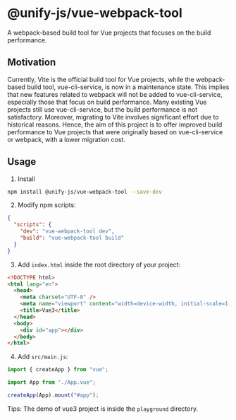 # @unify-js/vue-webpack-tool

A webpack-based build tool for Vue projects that focuses on the build performance.

## Motivation

Currently, Vite is the official build tool for Vue projects, while the webpack-based build tool, vue-cli-service, is now in a maintenance state. This implies that new features related to webpack will not be added to vue-cli-service, especially those that focus on build performance. Many existing Vue projects still use vue-cli-service, but the build performance is not satisfactory. Moreover, migrating to Vite involves significant effort due to historical reasons. Hence, the aim of this project is to offer improved build performance to Vue projects that were originally based on vue-cli-service or webpack, with a lower migration cost.

## Usage

1. Install

```bash
npm install @unify-js/vue-webpack-tool --save-dev
```

2. Modify npm scripts:

```json
{
  "scripts": {
    "dev": "vue-webpack-tool dev",
    "build": "vue-webpack-tool build"
  }
}
```

3. Add `index.html` inside the root directory of your project:

```html
<!DOCTYPE html>
<html lang="en">
  <head>
    <meta charset="UTF-8" />
    <meta name="viewport" content="width=device-width, initial-scale=1.0" />
    <title>Vue3</title>
  </head>
  <body>
    <div id="app"></div>
  </body>
</html>
```

4. Add `src/main.js`:

```js
import { createApp } from "vue";

import App from "./App.vue";

createApp(App).mount("#app");
```

Tips: The demo of vue3 project is inside the `playground` directory.
